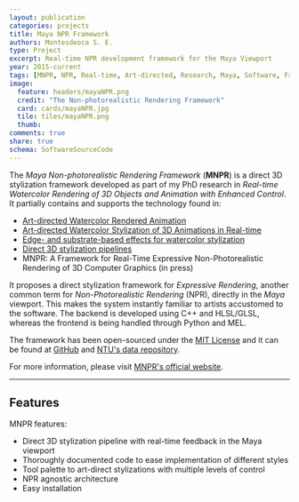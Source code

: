 ```yaml
---
layout: publication
categories: projects
title: Maya NPR Framework
authors: Montesdeoca S. E.
type: Project
excerpt: Real-time NPR development framework for the Maya Viewport
year: 2015-current
tags: [MNPR, NPR, Real-time, Art-directed, Research, Maya, Software, Framework]
image:
  feature: headers/mayaNPR.png
  credit: "The Non-photorealistic Rendering Framework"
  card: cards/mayaNPR.jpg
  tile: tiles/mayaNPR.png
  thumb:
comments: true
share: true
schema: SoftwareSourceCode
---
```


The _Maya Non-photorealistic Rendering Framework_ (**MNPR**) is a direct 3D stylization framework developed as part of my PhD research in _Real-time Watercolor Rendering of 3D Objects and Animation with Enhanced Control_. It partially contains and supports the technology found in:

* [Art-directed Watercolor Rendered Animation](../../articles/Art-directed-Watercolor-Rendered-Animation)
* [Art-directed Watercolor Stylization of 3D Animations in Real-time](../../articles/Art-directed-watercolor-stylization-of-3D-animations-in-real-time)
* [Edge- and substrate-based effects for watercolor stylization](../../articles/Edge-and-substrate-based-effects-for-watercolor-stylization/)
* [Direct 3D stylization pipelines](../../articles/Direct-3D-stylization-pipelines/)
* MNPR: A Framework for Real-Time Expressive Non-Photorealistic Rendering of 3D Computer Graphics (in press)

It proposes a direct stylization framework for _Expressive Rendering_, another common term for _Non-Photorealistic Rendering_ (NPR), directly in the _Maya_ viewport. This makes the system instantly familiar to artists accustomed to the software. The backend is developed using C++ and HLSL/GLSL, whereas the frontend is being handled through Python and MEL. 

The framework has been open-sourced under the [MIT License](https://opensource.org/licenses/MIT) and it can be found at [GitHub](https://github.com/semontesdeoca/MNPR) and [NTU's data repository](https://doi.org/10.21979/N9/KU4B6S).

For more information, please visit [MNPR's official website](https://mnpr.artineering.io/).

------------------------

## Features
MNPR features:

* Direct 3D stylization pipeline with real-time feedback in the Maya viewport
* Thoroughly documented code to ease implementation of different styles
* Tool palette to art-direct stylizations with multiple levels of control
* NPR agnostic architecture
* Easy installation
